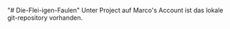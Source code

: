 "# Die-Flei-igen-Faulen" 
Unter Project auf Marco's Account ist das lokale git-repository vorhanden.